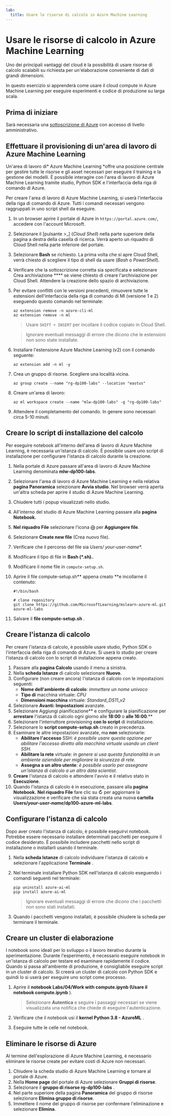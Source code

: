 ```yaml
---
lab:
  title: Usare le risorse di calcolo in Azure Machine Learning
---
```


# Usare le risorse di calcolo in Azure Machine Learning

Uno dei principali vantaggi del cloud è la possibilità di usare risorse di calcolo scalabili su richiesta per un'elaborazione conveniente di dati di grandi dimensioni.

In questo esercizio si apprenderà come usare il cloud compute in Azure Machine Learning per eseguire esperimenti e codice di produzione su larga scala.

## Prima di iniziare

Sarà necessaria una [sottoscrizione di Azure](https://azure.microsoft.com/free?azure-portal=true) con accesso di livello amministrativo.

## Effettuare il provisioning di un'area di lavoro di Azure Machine Learning

Un'area di lavoro di* Azure Machine Learning *offre una posizione centrale per gestire tutte le risorse e gli asset necessari per eseguire il training e la gestione dei modelli. È possibile interagire con l'area di lavoro di Azure Machine Learning tramite studio, Python SDK e l'interfaccia della riga di comando di Azure.

Per creare l'area di lavoro di Azure Machine Learning, si userà l'interfaccia della riga di comando di Azure. Tutti i comandi necessari vengono raggruppati in uno script shell da eseguire.

1. In un browser aprire il portale di Azure in `https://portal.azure.com/`, accedere con l'account Microsoft.
1. Selezionare il \[pulsante >_] (*Cloud Shell*) nella parte superiore della pagina a destra della casella di ricerca. Verrà aperto un riquadro di Cloud Shell nella parte inferiore del portale.
1. Selezionare **Bash** se richiesto. La prima volta che si apre Cloud Shell, verrà chiesto di scegliere il tipo di shell da usare (*Bash* o *PowerShell*).
1. Verificare che la sottoscrizione corretta sia specificata e selezionare Crea archiviazione **** se viene chiesto di creare l'archiviazione per Cloud Shell. Attendere la creazione dello spazio di archiviazione.
1. Per evitare conflitti con le versioni precedenti, rimuovere tutte le estensioni dell'interfaccia della riga di comando di Ml (versione 1 e 2) eseguendo questo comando nel terminale:

    ```azurecli
    az extension remove -n azure-cli-ml
    az extension remove -n ml
    ```

    > Usare `SHIFT + INSERT` per incollare il codice copiato in Cloud Shell.

    > Ignorare eventuali messaggi di errore che dicono che le estensioni non sono state installate.

1. Installare l'estensione Azure Machine Learning (v2) con il comando seguente:
    
    ```azurecli
    az extension add -n ml -y
    ```

1. Crea un gruppo di risorse. Scegliere una località vicina.

    ```azurecli
    az group create --name "rg-dp100-labs" --location "eastus"
    ```

1. Creare un'area di lavoro:

    ```azurecli
    az ml workspace create --name "mlw-dp100-labs" -g "rg-dp100-labs"
    ```

1. Attendere il completamento del comando. In genere sono necessari circa 5-10 minuti.

## Creare lo script di installazione del calcolo

Per eseguire notebook all'interno dell'area di lavoro di Azure Machine Learning, è necessaria un'istanza di calcolo. È possibile usare uno script di installazione per configurare l'istanza di calcolo durante la creazione.

1. Nella portale di Azure passare all'area di lavoro di Azure Machine Learning denominata **mlw-dp100-labs**.
1. Selezionare l'area di lavoro di Azure Machine Learning e nella relativa **pagina Panoramica** selezionare **Avvia studio**. Nel browser verrà aperta un'altra scheda per aprire il studio di Azure Machine Learning.
1. Chiudere tutti i popup visualizzati nello studio.
1. All'interno del studio di Azure Machine Learning passare alla **pagina Notebook.**
1. **Nel riquadro File** selezionare l'icona &#10753; per **Aggiungere file**.
1. Selezionare **Create new file** (Crea nuovo file).
1. Verificare che il percorso del file sia **Users/* your-user-name**.
1. Modificare il tipo di file in **Bash (*.sh).**.
1. Modificare il nome file in `compute-setup.sh`.
1. Aprire il file compute-setup.sh** appena creato **e incollarne il contenuto:

    ```azurecli
    #!/bin/bash

    # clone repository
    git clone https://github.com/MicrosoftLearning/mslearn-azure-ml.git azure-ml-labs
    ```

1. Salvare il **file compute-setup.sh** .

## Creare l'istanza di calcolo

Per creare l'istanza di calcolo, è possibile usare studio, Python SDK o l'interfaccia della riga di comando di Azure. Si userà lo studio per creare l'istanza di calcolo con lo script di installazione appena creato.

1. Passare alla **pagina Calcolo** usando il menu a sinistra.
1. Nella **scheda Istanze** di calcolo selezionare **Nuovo**.
1. Configurare (non creare ancora) l'istanza di calcolo con le impostazioni seguenti: 
    - **Nome dell'ambiente di calcolo**: *immettere un nome univoco*
    - **Tipo di** macchina virtuale: *CPU*
    - **Dimensioni macchina** virtuale: *Standard_DS11_v2*
1. Selezionare **Avanti: Impostazioni** avanzate.
1. Selezionare Aggiungi pianificazione** e configurare la pianificazione per **arrestare** l'istanza di calcolo ogni giorno alle **18:00** o **alle 16:00**.**
1. Selezionare l'interruttore provisioning **con lo script** di installazione.
1. Selezionare lo **script compute-setup.sh** creato in precedenza.
1. Esaminare le altre impostazioni avanzate, ma **non** selezionarle:
    - **Abilitare l'accesso** SSH: *è possibile usare questa opzione per abilitare l'accesso diretto alla macchina virtuale usando un client SSH.*
    - **Abilitare la rete** virtuale: *in genere si usa questa funzionalità in un ambiente aziendale per migliorare la sicurezza di rete.*
    - **Assegna a un altro utente**: *è possibile usarlo per assegnare un'istanza di calcolo a un altro data scientist.*
1. **Creare** l'istanza di calcolo e attendere l'avvio e il relativo stato in **Esecuzione**.
1. Quando l'istanza di calcolo è in esecuzione, passare alla **pagina Notebook.** **Nel riquadro File** fare clic su **&#8635;** per aggiornare la visualizzazione e verificare che sia stata creata una nuova **cartella Users/*your-user-name*/dp100-azure-ml-labs**.

## Configurare l'istanza di calcolo

Dopo aver creato l'istanza di calcolo, è possibile eseguirvi notebook. Potrebbe essere necessario installare determinati pacchetti per eseguire il codice desiderato. È possibile includere pacchetti nello script di installazione o installarli usando il terminale.

1. Nella **scheda Istanze** di calcolo individuare l'istanza di calcolo e selezionare l'applicazione **Terminale** .
1. Nel terminale installare Python SDK nell'istanza di calcolo eseguendo i comandi seguenti nel terminale:

    ```
    pip uninstall azure-ai-ml
    pip install azure-ai-ml
    ```

    > Ignorare eventuali messaggi di errore che dicono che i pacchetti non sono stati installati.

1. Quando i pacchetti vengono installati, è possibile chiudere la scheda per terminare il terminale.

## Creare un cluster di elaborazione

I notebook sono ideali per lo sviluppo o il lavoro iterativo durante la sperimentazione. Durante l'esperimento, è necessario eseguire notebook in un'istanza di calcolo per testare ed esaminare rapidamente il codice. Quando si passa all'ambiente di produzione, è consigliabile eseguire script in un cluster di calcolo. Si creerà un cluster di calcolo con Python SDK e quindi lo si userà per eseguire uno script come processo.

1. Aprire il **notebook Labs/04/Work with compute.ipynb (Usare il notebook compute.ipynb** ).

    > Selezionare **Autentica** e seguire i passaggi necessari se viene visualizzata una notifica che chiede di eseguire l'autenticazione.

1. Verificare che il notebook usi il **kernel Python 3.8 - AzureML** .
1. Eseguire tutte le celle nel notebook.

## Eliminare le risorse di Azure

Al termine dell'esplorazione di Azure Machine Learning, è necessario eliminare le risorse create per evitare costi di Azure non necessari.

1. Chiudere la scheda studio di Azure Machine Learning e tornare al portale di Azure.
1. Nella **Home page** del portale di Azure selezionare **Gruppi di risorse**.
1. Selezionare il **gruppo di risorse rg-dp100-labs** .
1. Nel parte superiore della pagina **Panoramica** del gruppo di risorse selezionare **Elimina gruppo di risorse**.
1. Immettere il nome del gruppo di risorse per confermare l'eliminazione e selezionare **Elimina**.
